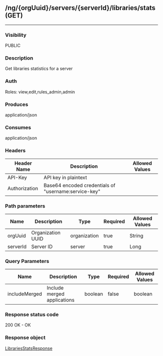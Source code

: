 ## /ng/{orgUuid}/servers/{serverId}/libraries/stats (GET)
---
### Visibility
PUBLIC
### Description
Get libraries statistics for a server
### Auth
Roles: view,edit,rules_admin,admin
### Produces
application/json
### Consumes
application/json
### Headers
| Header Name | Description | Allowed Values |
| ----------- | ----------- | ----------- |
| API-Key | API key in plaintext |  |
| Authorization | Base64 encoded credentials of &quot;username:service-key&quot; |  |
### Path parameters
| Name | Description | Type | Required | Allowed Values |
| ----------- | ----------- | ----------- | ----------- | ----------- |
| orgUuid | Organization UUID | organization | true | String |
| serverId | Server ID | server | true | Long |
### Query Parameters
| Name | Description | Type | Required | Allowed Values |
| ----------- | ----------- | ----------- | ----------- | ----------- |
| includeMerged | Include merged applications | boolean | false | boolean |
### Response status code
200 OK - OK
### Response object
[LibrariesStatsResponse](<../../objects/LibrariesStatsResponse.md>)
